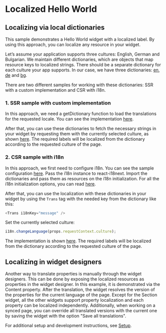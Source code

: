 # Localized Hello World

## Localizing via local dictionaries

This sample demonstrates a Hello World widget with a localized label.
By using this approach, you can localize any resource in your widget.

Let’s assume your application supports three cultures: English, German and Bulgarian.
We maintain different dictionaries, which are objects that map resource keys to localized strings. There should be a separate dictionary for each culture your app supports.
In our case, we have three dictionaries: [en](./src/app/widgets/localization/dictionaries/en.json), [de](./src/app/widgets/localization/dictionaries/de.json) and [bg](./src/app/widgets/localization/dictionaries/bg.json).

There are two different samples for working with these dictionaries: SSR with a custom implementation and CSR with i18n.

### 1. SSR sample with custom implementation

In this approach, we need a getDictionary function to load the translations for the requested locale. You can see the implementation [here](./src/app/widgets/localization/dictionaries.ts).

After that, you can use these dictionaries to fetch the necessary strings in your widget by requesting them with the currently selected culture, as shown [here](./src/app/widgets/localization/localized-hello-world.tsx).
The required labels will be localized from the dictionary according to the requested culture of the page.

### 2. CSR sample with i18n

In this approach, we first need to configure i18n. You can see the sample configuration [here](./src/app/widgets/localization/i18n.ts).
Pass the i18n instance to react-i18next. Import the dictionaries and pass them as resources on the i18n initialization.
For all the i18n initialization options, you can read [here](https://www.i18next.com/overview/configuration-options).

After that, you can use the localization with these dictionaries in your widget by using the `Trans` tag with the needed key from the dictionary like this:
```js
<Trans i18nKey="message" />
```

Set the currently selected culture:
```js
i18n.changeLanguage(props.requestContext.culture);
```

The implementation is shown [here](./src/app/widgets/localization/localized-hello-world-CSR.tsx).
The required labels will be localized from the dictionary according to the requested culture of the page.


## Localizing in widget designers

Another way to translate properties is manually through the widget designers.
This can be done by exposing the localized resources as properties in the widget designer. In this example, it is demonstrated via the Content property.
After the translation, the widget resolves the version of the properties for the current language of the page. Except for the Section widget, all the other widgets support property localization and each property can be localized independently. Additionally, when working on a synced page, you can override all translated versions with the current one by saving the widget with the option "Save all translations".

For additional setup and development instructions, see [Setup](https://github.com/sitefinity/nextjs-samples).
